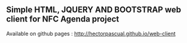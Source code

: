 ## Simple HTML, JQUERY AND BOOTSTRAP web client for NFC Agenda project

Available on github pages : http://hectorpascual.github.io/web-client
